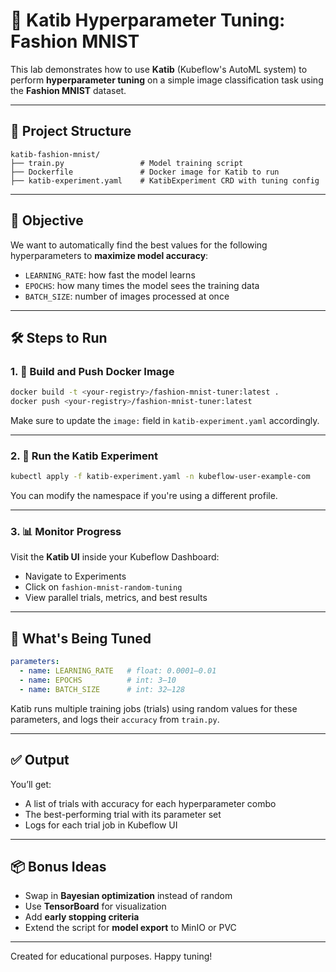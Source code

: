
# 🎯 Katib Hyperparameter Tuning: Fashion MNIST

This lab demonstrates how to use **Katib** (Kubeflow's AutoML system) to perform **hyperparameter tuning** on a simple image classification task using the **Fashion MNIST** dataset.

---

## 📁 Project Structure

```
katib-fashion-mnist/
├── train.py                 # Model training script
├── Dockerfile               # Docker image for Katib to run
├── katib-experiment.yaml    # KatibExperiment CRD with tuning config
```

---

## 🧠 Objective

We want to automatically find the best values for the following hyperparameters to **maximize model accuracy**:

- `LEARNING_RATE`: how fast the model learns
- `EPOCHS`: how many times the model sees the training data
- `BATCH_SIZE`: number of images processed at once

---

## 🛠️ Steps to Run

### 1. 🔨 Build and Push Docker Image

```bash
docker build -t <your-registry>/fashion-mnist-tuner:latest .
docker push <your-registry>/fashion-mnist-tuner:latest
```

Make sure to update the `image:` field in `katib-experiment.yaml` accordingly.

---

### 2. 🚀 Run the Katib Experiment

```bash
kubectl apply -f katib-experiment.yaml -n kubeflow-user-example-com
```

You can modify the namespace if you're using a different profile.

---

### 3. 📊 Monitor Progress

Visit the **Katib UI** inside your Kubeflow Dashboard:

- Navigate to Experiments
- Click on `fashion-mnist-random-tuning`
- View parallel trials, metrics, and best results

---

## 🔬 What's Being Tuned

```yaml
parameters:
  - name: LEARNING_RATE   # float: 0.0001–0.01
  - name: EPOCHS          # int: 3–10
  - name: BATCH_SIZE      # int: 32–128
```

Katib runs multiple training jobs (trials) using random values for these parameters, and logs their `accuracy` from `train.py`.

---

## ✅ Output

You’ll get:
- A list of trials with accuracy for each hyperparameter combo
- The best-performing trial with its parameter set
- Logs for each trial job in Kubeflow UI

---

## 📦 Bonus Ideas

- Swap in **Bayesian optimization** instead of random
- Use **TensorBoard** for visualization
- Add **early stopping criteria**
- Extend the script for **model export** to MinIO or PVC

---

Created for educational purposes. Happy tuning!
